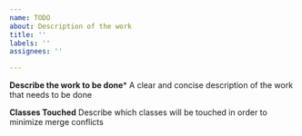 ```yaml
---
name: TODO
about: Description of the work
title: ''
labels: ''
assignees: ''

---
```


**Describe the work to be done***
A clear and concise description of the work that needs to be done

**Classes Touched**
Describe which classes will be touched in order to minimize merge conflicts
